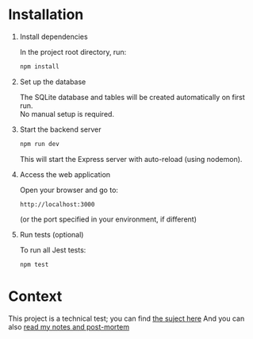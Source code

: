 
# Installation

1. Install dependencies

   In the project root directory, run:
   ```bash
   npm install
   ```

2. Set up the database

   The SQLite database and tables will be created automatically on first run.  
   No manual setup is required.

3. Start the backend server

   ```bash
   npm run dev
   ```
   This will start the Express server with auto-reload (using nodemon).

4. Access the web application

   Open your browser and go to:
   ```
   http://localhost:3000
   ```
   (or the port specified in your environment, if different)

5. Run tests (optional)

   To run all Jest tests:
   ```bash
   npm test
   ```

# Context

This project is a technical test; you can find [the suject here](README_EN.md)
And you can also [read my notes and post-mortem](README_GWEN.md)